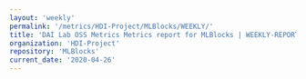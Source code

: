 ```yaml
---
layout: 'weekly'
permalink: '/metrics/HDI-Project/MLBlocks/WEEKLY/'
title: 'DAI Lab OSS Metrics Metrics report for MLBlocks | WEEKLY-REPORT-2020-04-26'
organization: 'HDI-Project'
repository: 'MLBlocks'
current_date: '2020-04-26'
---
```

